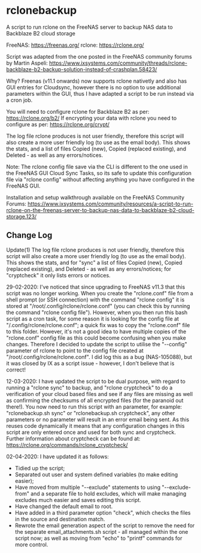 # rclonebackup
A script to run rclone on the FreeNAS server to backup NAS data to Backblaze B2 cloud storage

FreeNAS: https://freenas.org/
rclone: https://rclone.org/

Script was adapted from the one posted in the FreeNAS community forums by Martin Aspeli:
https://www.ixsystems.com/community/threads/rclone-backblaze-b2-backup-solution-instead-of-crashplan.58423/

Why?
Freenas (v11.1 onwards) now supports rclone nativetly and also has GUI entries for Cloudsync, however 
there is no option to use additional parameters within the GUI, thus I have adapted a script to be 
run instead via a cron job.

You will need to configure rclone for Backblaze B2 as per: https://rclone.org/b2/ 
If encrypting your data with rclone you need to configure as per: https://rclone.org/crypt/

The log file rclone produces is not user friendly, therefore this script will also create a more user friendly
log (to use as the email body).  This shows the stats, and a list of files Copied (new), Copied (replaced existing),
and Deleted - as well as any errors/notices.

Note: The rclone config file save via the CLI is different to the one used in the FreeNAS GUI Cloud Sync Tasks, so its
safe to update this configuration file via "rclone config" without affecting anything you have configured
in the FreeNAS GUI.

Installation and setup walkthrough available on the FreeNAS Community Forums: https://www.ixsystems.com/community/resources/a-script-to-run-rclone-on-the-freenas-server-to-backup-nas-data-to-backblaze-b2-cloud-storage.123/

Change Log
----------
Update(1) The log file rclone produces is not user friendly, therefore this script will also create a more user
friendly log (to use as the email body).  This shows the stats, and for "sync" a list of files Copied (new),
Copied (replaced existing), and Deleted - as well as any errors/notices; for "cryptcheck" it only lists
errors or notices.

29-02-2020: I've noticed that since upgrading to FreeNAS v11.3 that this script was no longer working.  When
you create the "rclone.conf" file from a shell prompt (or SSH connection) with the command "rclone config"
it is stored at "/root/.config/rclone/rclone.conf" (you can check this by running the command "rclone config file").
However, when you then run this bash script as a cron task, for some reason it is looking for the config file at
"/.config/rclone/rclone.conf"; a quick fix was to copy the "rclone.conf" file to this folder.  However, it's not a
good idea to have multiple copies of the "rclone.conf" config file as this could become confusing when you make
changes.  Therefore I decided to update the script to utilise the "--config" parameter of rclone to point to the
config file created at "/root/.config/rclone/rclone.conf".  I did log this as a bug (NAS-105088), but it was closed
by IX as a script issue - however, I don't believe that is correct!

12-03-2020: I have updated the script to be dual purpose, with regard to running a "rclone sync" to backup, and
"rclone cryptcheck" to do a verification of your cloud based files and see if any files are missing as well as
confirming the checksums of all encrypted files (for the paranoid out there!).  You now need to run this script
with an parameter, for example: "rclonebackup.sh sync" or "rclonebackup.sh cryptcheck", any other parameters or
no parameter will result in an error email being sent.  As this reuses code dynamically it means that any
configuration changes in this script are only entered once and used for both sync and cryptcheck.
Further information about cryptcheck can be found at: https://rclone.org/commands/rclone_cryptcheck/

02-04-2020: I have updated it as follows:
* Tidied up the script;
* Separated out user and system defined variables (to make editing easier);
* Have moved from multiple "--exclude" statements to using "--exclude-from" and a separate file to hold excludes, which will make managing excludes much easier and saves editing this script.
* Have changed the default email to root.
* Have added in a third parameter option "check", which checks the files in the source and destination match.
* Rewrote the email generation aspect of the script to remove the need for the separate email_attachments.sh script - all managed within the one script now; as well as moving from "echo" to "printf" commands for more control.
